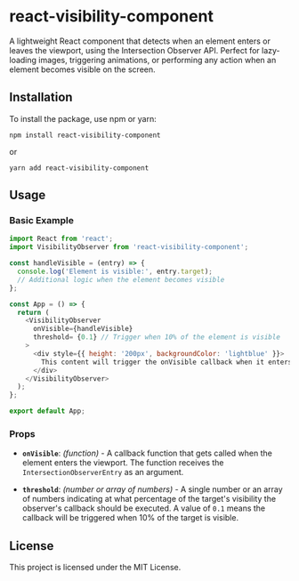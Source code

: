 
# react-visibility-component

A lightweight React component that detects when an element enters or leaves the viewport, using the Intersection Observer API. Perfect for lazy-loading images, triggering animations, or performing any action when an element becomes visible on the screen.

## Installation

To install the package, use npm or yarn:

```
npm install react-visibility-component
```

or

```
yarn add react-visibility-component
```

## Usage

### Basic Example

```javascript
import React from 'react';
import VisibilityObserver from 'react-visibility-component';

const handleVisible = (entry) => {
  console.log('Element is visible:', entry.target);
  // Additional logic when the element becomes visible
};

const App = () => {
  return (
    <VisibilityObserver 
      onVisible={handleVisible}
      threshold= {0.1} // Trigger when 10% of the element is visible
    >
      <div style={{ height: '200px', backgroundColor: 'lightblue' }}>
        This content will trigger the onVisible callback when it enters the viewport.
      </div>
    </VisibilityObserver>
  );
};

export default App;
```

### Props

- **`onVisible`**: *(function)* - A callback function that gets called when the element enters the viewport. The function receives the `IntersectionObserverEntry` as an argument.

- **`threshold`**: *(number or array of numbers)* - A single number or an array of numbers indicating at what percentage of the target's visibility the observer's callback should be executed. A value of `0.1` means the callback will be triggered when 10% of the target is visible.


## License

This project is licensed under the MIT License.

